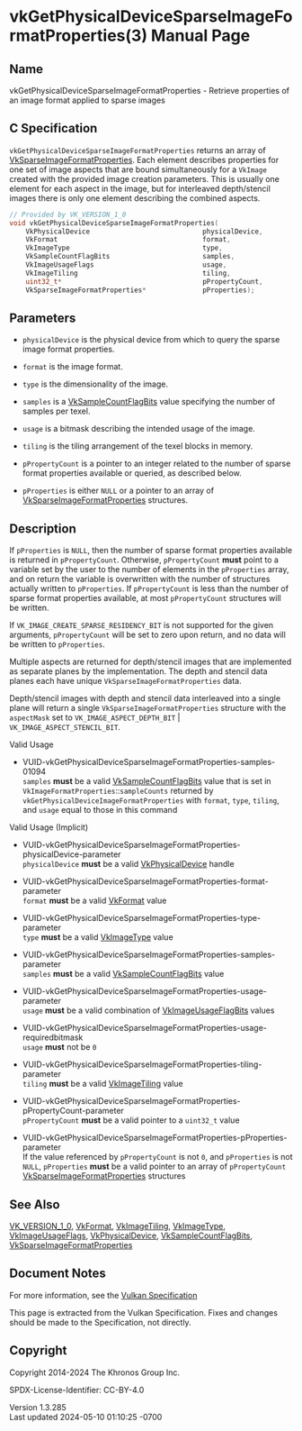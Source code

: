 # vkGetPhysicalDeviceSparseImageFormatProperties(3) Manual Page

## Name

vkGetPhysicalDeviceSparseImageFormatProperties - Retrieve properties of
an image format applied to sparse images



## <a href="#_c_specification" class="anchor"></a>C Specification

`vkGetPhysicalDeviceSparseImageFormatProperties` returns an array of
[VkSparseImageFormatProperties](https://registry.khronos.org/vulkan/specs/1.3-extensions/man/html/VkSparseImageFormatProperties.html).
Each element describes properties for one set of image aspects that are
bound simultaneously for a `VkImage` created with the provided image
creation parameters. This is usually one element for each aspect in the
image, but for interleaved depth/stencil images there is only one
element describing the combined aspects.

``` c
// Provided by VK_VERSION_1_0
void vkGetPhysicalDeviceSparseImageFormatProperties(
    VkPhysicalDevice                            physicalDevice,
    VkFormat                                    format,
    VkImageType                                 type,
    VkSampleCountFlagBits                       samples,
    VkImageUsageFlags                           usage,
    VkImageTiling                               tiling,
    uint32_t*                                   pPropertyCount,
    VkSparseImageFormatProperties*              pProperties);
```

## <a href="#_parameters" class="anchor"></a>Parameters

- `physicalDevice` is the physical device from which to query the sparse
  image format properties.

- `format` is the image format.

- `type` is the dimensionality of the image.

- `samples` is a [VkSampleCountFlagBits](https://registry.khronos.org/vulkan/specs/1.3-extensions/man/html/VkSampleCountFlagBits.html)
  value specifying the number of samples per texel.

- `usage` is a bitmask describing the intended usage of the image.

- `tiling` is the tiling arrangement of the texel blocks in memory.

- `pPropertyCount` is a pointer to an integer related to the number of
  sparse format properties available or queried, as described below.

- `pProperties` is either `NULL` or a pointer to an array of
  [VkSparseImageFormatProperties](https://registry.khronos.org/vulkan/specs/1.3-extensions/man/html/VkSparseImageFormatProperties.html)
  structures.

## <a href="#_description" class="anchor"></a>Description

If `pProperties` is `NULL`, then the number of sparse format properties
available is returned in `pPropertyCount`. Otherwise, `pPropertyCount`
**must** point to a variable set by the user to the number of elements
in the `pProperties` array, and on return the variable is overwritten
with the number of structures actually written to `pProperties`. If
`pPropertyCount` is less than the number of sparse format properties
available, at most `pPropertyCount` structures will be written.

If `VK_IMAGE_CREATE_SPARSE_RESIDENCY_BIT` is not supported for the given
arguments, `pPropertyCount` will be set to zero upon return, and no data
will be written to `pProperties`.

Multiple aspects are returned for depth/stencil images that are
implemented as separate planes by the implementation. The depth and
stencil data planes each have unique `VkSparseImageFormatProperties`
data.

Depth/stencil images with depth and stencil data interleaved into a
single plane will return a single `VkSparseImageFormatProperties`
structure with the `aspectMask` set to `VK_IMAGE_ASPECT_DEPTH_BIT` \|
`VK_IMAGE_ASPECT_STENCIL_BIT`.

Valid Usage

- <a
  href="#VUID-vkGetPhysicalDeviceSparseImageFormatProperties-samples-01094"
  id="VUID-vkGetPhysicalDeviceSparseImageFormatProperties-samples-01094"></a>
  VUID-vkGetPhysicalDeviceSparseImageFormatProperties-samples-01094  
  `samples` **must** be a valid
  [VkSampleCountFlagBits](https://registry.khronos.org/vulkan/specs/1.3-extensions/man/html/VkSampleCountFlagBits.html) value that is set
  in `VkImageFormatProperties`::`sampleCounts` returned by
  `vkGetPhysicalDeviceImageFormatProperties` with `format`, `type`,
  `tiling`, and `usage` equal to those in this command

Valid Usage (Implicit)

- <a
  href="#VUID-vkGetPhysicalDeviceSparseImageFormatProperties-physicalDevice-parameter"
  id="VUID-vkGetPhysicalDeviceSparseImageFormatProperties-physicalDevice-parameter"></a>
  VUID-vkGetPhysicalDeviceSparseImageFormatProperties-physicalDevice-parameter  
  `physicalDevice` **must** be a valid
  [VkPhysicalDevice](https://registry.khronos.org/vulkan/specs/1.3-extensions/man/html/VkPhysicalDevice.html) handle

- <a
  href="#VUID-vkGetPhysicalDeviceSparseImageFormatProperties-format-parameter"
  id="VUID-vkGetPhysicalDeviceSparseImageFormatProperties-format-parameter"></a>
  VUID-vkGetPhysicalDeviceSparseImageFormatProperties-format-parameter  
  `format` **must** be a valid [VkFormat](https://registry.khronos.org/vulkan/specs/1.3-extensions/man/html/VkFormat.html) value

- <a
  href="#VUID-vkGetPhysicalDeviceSparseImageFormatProperties-type-parameter"
  id="VUID-vkGetPhysicalDeviceSparseImageFormatProperties-type-parameter"></a>
  VUID-vkGetPhysicalDeviceSparseImageFormatProperties-type-parameter  
  `type` **must** be a valid [VkImageType](https://registry.khronos.org/vulkan/specs/1.3-extensions/man/html/VkImageType.html) value

- <a
  href="#VUID-vkGetPhysicalDeviceSparseImageFormatProperties-samples-parameter"
  id="VUID-vkGetPhysicalDeviceSparseImageFormatProperties-samples-parameter"></a>
  VUID-vkGetPhysicalDeviceSparseImageFormatProperties-samples-parameter  
  `samples` **must** be a valid
  [VkSampleCountFlagBits](https://registry.khronos.org/vulkan/specs/1.3-extensions/man/html/VkSampleCountFlagBits.html) value

- <a
  href="#VUID-vkGetPhysicalDeviceSparseImageFormatProperties-usage-parameter"
  id="VUID-vkGetPhysicalDeviceSparseImageFormatProperties-usage-parameter"></a>
  VUID-vkGetPhysicalDeviceSparseImageFormatProperties-usage-parameter  
  `usage` **must** be a valid combination of
  [VkImageUsageFlagBits](https://registry.khronos.org/vulkan/specs/1.3-extensions/man/html/VkImageUsageFlagBits.html) values

- <a
  href="#VUID-vkGetPhysicalDeviceSparseImageFormatProperties-usage-requiredbitmask"
  id="VUID-vkGetPhysicalDeviceSparseImageFormatProperties-usage-requiredbitmask"></a>
  VUID-vkGetPhysicalDeviceSparseImageFormatProperties-usage-requiredbitmask  
  `usage` **must** not be `0`

- <a
  href="#VUID-vkGetPhysicalDeviceSparseImageFormatProperties-tiling-parameter"
  id="VUID-vkGetPhysicalDeviceSparseImageFormatProperties-tiling-parameter"></a>
  VUID-vkGetPhysicalDeviceSparseImageFormatProperties-tiling-parameter  
  `tiling` **must** be a valid [VkImageTiling](https://registry.khronos.org/vulkan/specs/1.3-extensions/man/html/VkImageTiling.html) value

- <a
  href="#VUID-vkGetPhysicalDeviceSparseImageFormatProperties-pPropertyCount-parameter"
  id="VUID-vkGetPhysicalDeviceSparseImageFormatProperties-pPropertyCount-parameter"></a>
  VUID-vkGetPhysicalDeviceSparseImageFormatProperties-pPropertyCount-parameter  
  `pPropertyCount` **must** be a valid pointer to a `uint32_t` value

- <a
  href="#VUID-vkGetPhysicalDeviceSparseImageFormatProperties-pProperties-parameter"
  id="VUID-vkGetPhysicalDeviceSparseImageFormatProperties-pProperties-parameter"></a>
  VUID-vkGetPhysicalDeviceSparseImageFormatProperties-pProperties-parameter  
  If the value referenced by `pPropertyCount` is not `0`, and
  `pProperties` is not `NULL`, `pProperties` **must** be a valid pointer
  to an array of `pPropertyCount`
  [VkSparseImageFormatProperties](https://registry.khronos.org/vulkan/specs/1.3-extensions/man/html/VkSparseImageFormatProperties.html)
  structures

## <a href="#_see_also" class="anchor"></a>See Also

[VK_VERSION_1_0](https://registry.khronos.org/vulkan/specs/1.3-extensions/man/html/VK_VERSION_1_0.html), [VkFormat](https://registry.khronos.org/vulkan/specs/1.3-extensions/man/html/VkFormat.html),
[VkImageTiling](https://registry.khronos.org/vulkan/specs/1.3-extensions/man/html/VkImageTiling.html), [VkImageType](https://registry.khronos.org/vulkan/specs/1.3-extensions/man/html/VkImageType.html),
[VkImageUsageFlags](https://registry.khronos.org/vulkan/specs/1.3-extensions/man/html/VkImageUsageFlags.html),
[VkPhysicalDevice](https://registry.khronos.org/vulkan/specs/1.3-extensions/man/html/VkPhysicalDevice.html),
[VkSampleCountFlagBits](https://registry.khronos.org/vulkan/specs/1.3-extensions/man/html/VkSampleCountFlagBits.html),
[VkSparseImageFormatProperties](https://registry.khronos.org/vulkan/specs/1.3-extensions/man/html/VkSparseImageFormatProperties.html)

## <a href="#_document_notes" class="anchor"></a>Document Notes

For more information, see the <a
href="https://registry.khronos.org/vulkan/specs/1.3-extensions/html/vkspec.html#vkGetPhysicalDeviceSparseImageFormatProperties"
target="_blank" rel="noopener">Vulkan Specification</a>

This page is extracted from the Vulkan Specification. Fixes and changes
should be made to the Specification, not directly.

## <a href="#_copyright" class="anchor"></a>Copyright

Copyright 2014-2024 The Khronos Group Inc.

SPDX-License-Identifier: CC-BY-4.0

Version 1.3.285  
Last updated 2024-05-10 01:10:25 -0700
